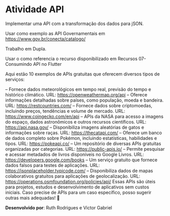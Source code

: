 # Atividade API

Implementar uma API com a transformação dos dados para jSON.

Usar como exemplo as API Governamentais em https://www.gov.br/conecta/catalogo/

Trabalho em Dupla.

Usar o como referencia o recurso disponibilizado em Recursos 07-Consumindo API no Flutter

Aqui estão 10 exemplos de APIs gratuitas que oferecem diversos tipos de serviços:

– Fornece dados meteorológicos em tempo real, previsão do tempo e histórico climático.
URL: https://openweathermap.org/api
– Oferece informações detalhadas sobre países, como população, moeda e bandeira.
URL: https://restcountries.com/
– Fornece dados sobre criptomoedas, incluindo preços, tendências e volume de mercado.
URL: https://www.coingecko.com/en/api
– APIs da NASA para acesso a imagens do espaço, dados astronômicos e outros recursos científicos.
URL: https://api.nasa.gov/
– Disponibiliza imagens aleatórias de gatos e informações sobre raças.
URL: https://thecatapi.com/
– Oferece um banco de dados completo sobre Pokémon, incluindo estatísticas, habilidades e tipos.
URL: https://pokeapi.co/
– Um repositório de diversas APIs gratuitas organizadas por categorias.
URL: https://public-apis.io/
– Permite pesquisar e acessar metadados de livros disponíveis no Google Livros.
URL: https://developers.google.com/books
– Um serviço gratuito que fornece dados falsos para testes de aplicações.
URL: https://jsonplaceholder.typicode.com/
– Disponibiliza dados de mapas colaborativos gratuitos para aplicações de geolocalização.
URL: https://operations.osmfoundation.org/policies/api/
Essas APIs são úteis para projetos, estudos e desenvolvimento de aplicativos sem custos iniciais. Caso precise de APIs para um caso específico, posso sugerir outras mais adequadas! 🚀

**Desenvolvido por**: Ruth Rodrigues e Victor Gabriel
